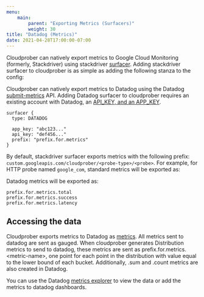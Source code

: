 ```yaml
---
menu:
    main:
        parent: "Exporting Metrics (Surfacers)"
        weight: 30
title: "Datadog (Metrics)"
date: 2021-04-28T17:00:00-07:00
---
```

Cloudprober can natively export metrics to Google Cloud Monitoring (formerly, Stackdriver) using stackdriver [surfacer](/surfacers/overview).  Adding stackdriver surfacer to cloudprober is as simple as adding the following stanza to the config:

Cloudprober can natively export metrics to Datadog using the Datadog [submit-metrics](https://docs.datadoghq.com/api/latest/metrics/#submit-metrics) API. Adding Datadog surfacer to cloudprober requires an existing account with Datadog, an [API\_KEY, and an APP\_KEY](https://docs.datadoghq.com/account_management/api-app-keys/). 

```
surfacer {
  type: DATADOG

  app_key: "abc123..."
  api_key: "def456..."
  prefix: "prefix.for.metrics"
}
```

By default, stackdriver surfacer exports metrics with the following prefix: `custom.googleapis.com/cloudprober/<probe-type>/<probe>`. For example, for HTTP probe named `google_com`, standard metrics will be exported as:

Datadog metrics will be exported as: 

 ```
prefix.for.metrics.total
prefix.for.metrics.success
prefix.for.metrics.latency
 ```

## Accessing the data

Cloudprober exports metrics to Datadog as [metrics](https://docs.datadoghq.com/metrics/). All metrics sent to datadog are sent as gauged. When cloudprober generates Distribution metrics to send to datadog, these metrics are sent as prefix.for.metrics.\<metric-name\>, one point for each point in the distribution with value equal to the lower bound of each bucket. Additionally, .sum and .count metrics are also created in Datadog. 

You can use the Datadog [metrics explorer](https://app.datadoghq.com/metric/explorer) to view the data or add the metrics to datadog dashboards.

